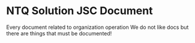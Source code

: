 # NTQ Solution JSC Document
Every document related to organization operation
We do not like docs but there are things that must be documented!
